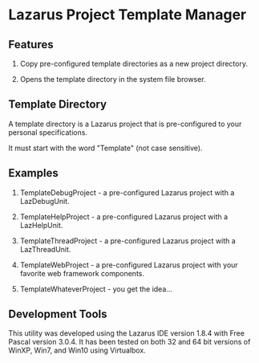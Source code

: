 # Lazarus Project Template Manager

## Features

1. Copy pre-configured template directories as a new project directory.

2. Opens the template directory in the system file browser.

## Template Directory

A template directory is a Lazarus project that is pre-configured to your personal specifications.

It must start with the word "Template" (not case sensitive).

## Examples

1. TemplateDebugProject - a pre-configured Lazarus project with a LazDebugUnit.

2. TemplateHelpProject - a pre-configured Lazarus project with a LazHelpUnit.

3. TemplateThreadProject - a pre-configured Lazarus project with a LazThreadUnit.

4. TemplateWebProject - a pre-configured Lazarus project with your favorite web framework components.

5. TemplateWhateverProject - you get the idea...

## Development Tools

This utility was developed using the Lazarus IDE version 1.8.4 with Free Pascal version 3.0.4.  It has been tested on both 32 and 64 bit versions of WinXP, Win7, and Win10 using Virtualbox.
